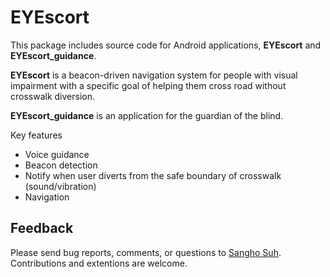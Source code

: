 # EYEscort
This package includes source code for Android applications, **EYEscort** and **EYEscort_guidance**.

**EYEscort** is a beacon-driven navigation system for people with visual impairment with a specific goal of helping them cross road without crosswalk diversion. 

**EYEscort_guidance** is an application for the guardian of the blind.

Key features
- Voice guidance
- Beacon detection
- Notify when user diverts from the safe boundary of crosswalk (sound/vibration) 
- Navigation 

Feedback
--------
Please send bug reports, comments, or questions to [Sangho Suh](mailto:sh31659@gmail.com). Contributions and extentions are welcome.
